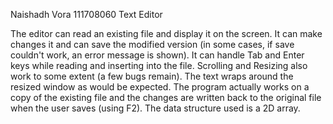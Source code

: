 Naishadh Vora 
111708060
Text Editor

The editor can read an existing file and display it on the screen. It can make changes it and can save the modified version (in some cases, if save couldn't work, an error message is shown).
It can handle Tab and Enter keys while reading and inserting into the file. Scrolling and Resizing also work to some extent (a few bugs remain). The text wraps around the resized window as would be expected.
The program actually works on a copy of the existing file and the changes are written back to the original file when the user saves (using F2). 
The data structure used is a 2D array.
